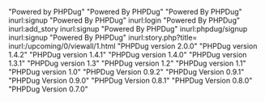 "Powered by PHPDug"
"Powered By PHPDug"
"Powered By PHPDug" inurl:signup
"Powered By PHPDug" inurl:login
"Powered By PHPDug" inurl:add_story
inurl:signup "Powered By PHPDug"
inurl:phpdug/signup
inurl:signup "Powered By PHPDug"
inurl:story.php?title=
inurl:/upcoming/0/viewall/1.html
"PHPDug version 2.0.0"
"PHPDug version 1.4.2"
"PHPDug version 1.4.1"
"PHPDug version 1.4.0"
"PHPDug version 1.3.1"
"PHPDug version 1.3"
"PHPDug version 1.2"
"PHPDug version 1.1"
"PHPDug version 1.0"
"PHPDug Version 0.9.2"
"PHPDug Version 0.9.1"
"PHPDug Version 0.9.0"
"PHPDug Version 0.8.1"
"PHPDug Version 0.8.0"
"PHPDug Version 0.7.0"